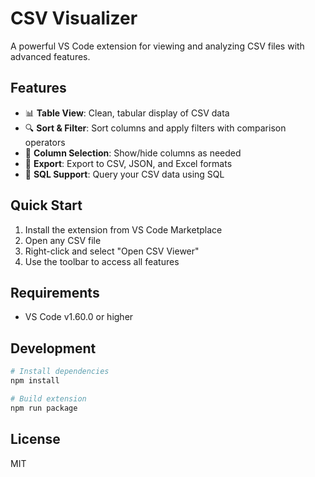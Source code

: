 # CSV Visualizer

A powerful VS Code extension for viewing and analyzing CSV files with advanced features.

## Features

- 📊 **Table View**: Clean, tabular display of CSV data
- 🔍 **Sort & Filter**: Sort columns and apply filters with comparison operators
- 🎯 **Column Selection**: Show/hide columns as needed
- 💾 **Export**: Export to CSV, JSON, and Excel formats
- 🔄 **SQL Support**: Query your CSV data using SQL

## Quick Start

1. Install the extension from VS Code Marketplace
2. Open any CSV file
3. Right-click and select "Open CSV Viewer"
4. Use the toolbar to access all features

## Requirements

- VS Code v1.60.0 or higher

## Development

```bash
# Install dependencies
npm install

# Build extension
npm run package
```

## License

MIT
